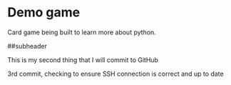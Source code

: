 # Demo game

Card game being built to learn more about python.

##subheader 

This is my second thing that I will commit to GitHub

3rd commit, checking to ensure SSH connection is correct and up to date